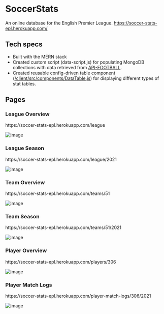 # SoccerStats

An online database for the English Premier League.
https://soccer-stats-epl.herokuapp.com/

<h2>Tech specs</h2>
<ul>
  <li>Built with the MERN stack</li>
  <li>Created custom script (data-script.js) for populating MongoDB collections with data retrieved from <a href="https://www.api-football.com/">API-FOOTBALL</a>.</li>
  <li>Created reusable config-driven table component (<a href="https://github.com/bluebarryz/SoccerStats/blob/main/client/src/components/DataTable.js">/client/src/components/DataTable.js</a>) for displaying different types of stat tables.</li>
</ul>
<h2>Pages</h2>

<h3>League Overview</h3>
https://soccer-stats-epl.herokuapp.com/league

![image](https://github.com/bluebarryz/SoccerStats/assets/45883553/34892ade-63b5-46ac-a95e-692fb61227fa)

<h3>League Season</h3>
https://soccer-stats-epl.herokuapp.com/league/2021

![image](https://github.com/bluebarryz/SoccerStats/assets/45883553/299a087c-cc48-41db-83b3-23bb89ec0b9c)

<h3>Team Overview</h3>
https://soccer-stats-epl.herokuapp.com/teams/51

![image](https://github.com/bluebarryz/SoccerStats/assets/45883553/435fcbba-0e1a-4a4d-b8c4-816c62842e67)

<h3>Team Season</h3>
https://soccer-stats-epl.herokuapp.com/teams/51/2021

![image](https://github.com/bluebarryz/SoccerStats/assets/45883553/63b7b018-d85f-42a9-8396-6eebdbfc4199)

<h3>Player Overview</h3>
https://soccer-stats-epl.herokuapp.com/players/306

![image](https://github.com/bluebarryz/SoccerStats/assets/45883553/488a1ba7-4231-4dbb-8922-e655bb82841a)

<h3>Player Match Logs</h3>
https://soccer-stats-epl.herokuapp.com/player-match-logs/306/2021

![image](https://github.com/bluebarryz/SoccerStats/assets/45883553/293c3777-aae8-4ba0-8374-64b72fcc760a)
